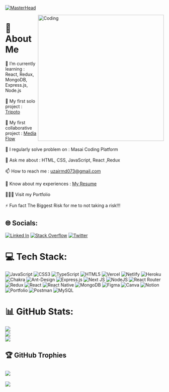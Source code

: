 [![MasterHead](https://user-images.githubusercontent.com/112754552/217060878-2d961c5e-14dd-435c-a10a-95346751ba5f.png)](https://codegrills.in)

<img align="right" alt="Coding" width="400" src="https://media.tenor.com/rePDfDWO3XoAAAAd/hacking.gif">




<!--  https://i.pinimg.com/originals/81/17/8b/81178b47a8598f0c81c4799f2cdd4057.gif -->
# <h1>💫 About Me</h1>
🌱 I’m currently learning : React, Redux, MongoDB, Express.js, Node.js<br><br>🔭 My first solo project : [Tripoto](https://tripoto-clone-two.vercel.app/)<br><br>👯 My first collaborative project : [Media Flow](https://media-flow.netlify.app/)<br><br>📝 I regularly solve problem on : Masai Coding Platform <br><br>💬 Ask me about : HTML, CSS, JavaScript, React ,Redux<br><br>📫 How to reach me : uzairmd073@gmail.com<br><br>📄 Know about my experiences : [My Resume](https://drive.google.com/file/d/1w9zO6biz20SPgIQ2KU7j8U16AfaQKnNk/view?usp=sharing)</a><br><br>👨🏻‍🎓 Visit my Portfolio<br><br>⚡ Fun fact The Biggest Risk for me to not taking a risk!!!


## 🌐 Socials:
[![Linked In](https://img.shields.io/badge/LinkedIn-%230077B5.svg?logo=linkedin&logoColor=white)](https://www.linkedin.com/in/uzair-shaikh-26827b248/) [![Stack Overflow](https://img.shields.io/badge/-Stackoverflow-FE7A16?logo=stack-overflow&logoColor=white)](https://stackoverflow.com/users/20950268/uzair) [![Twitter](https://img.shields.io/badge/Twitter-%231DA1F2.svg?logo=Twitter&logoColor=white)](https://twitter.com/@uzairshaikh0786) 

# 💻 Tech Stack:
![JavaScript](https://img.shields.io/badge/javascript-%23323330.svg?style=flat&logo=javascript&logoColor=%23F7DF1E) ![CSS3](https://img.shields.io/badge/css3-%231572B6.svg?style=flat&logo=css3&logoColor=white) ![TypeScript](https://img.shields.io/badge/typescript-%23007ACC.svg?style=flat&logo=typescript&logoColor=white) ![HTML5](https://img.shields.io/badge/html5-%23E34F26.svg?style=flat&logo=html5&logoColor=white) ![Vercel](https://img.shields.io/badge/vercel-%23000000.svg?style=flat&logo=vercel&logoColor=white) ![Netlify](https://img.shields.io/badge/netlify-%23000000.svg?style=flat&logo=netlify&logoColor=#00C7B7) ![Heroku](https://img.shields.io/badge/heroku-%23430098.svg?style=flat&logo=heroku&logoColor=white) ![Chakra](https://img.shields.io/badge/chakra-%234ED1C5.svg?style=flat&logo=chakraui&logoColor=white) ![Ant-Design](https://img.shields.io/badge/-AntDesign-%230170FE?style=flat&logo=ant-design&logoColor=white) ![Express.js](https://img.shields.io/badge/express.js-%23404d59.svg?style=flat&logo=express&logoColor=%2361DAFB) ![Next JS](https://img.shields.io/badge/Next-black?style=flat&logo=next.js&logoColor=white) ![NodeJS](https://img.shields.io/badge/node.js-6DA55F?style=flat&logo=node.js&logoColor=white) ![React Router](https://img.shields.io/badge/React_Router-CA4245?style=flat&logo=react-router&logoColor=white) ![Redux](https://img.shields.io/badge/redux-%23593d88.svg?style=flat&logo=redux&logoColor=white) ![React](https://img.shields.io/badge/react-%2320232a.svg?style=flat&logo=react&logoColor=%2361DAFB) ![React Native](https://img.shields.io/badge/react_native-%2320232a.svg?style=flat&logo=react&logoColor=%2361DAFB) ![MongoDB](https://img.shields.io/badge/MongoDB-%234ea94b.svg?style=flat&logo=mongodb&logoColor=white) 	![Figma](https://img.shields.io/badge/figma-%23F24E1E.svg?style=flat&logo=figma&logoColor=white) ![Canva](https://img.shields.io/badge/Canva-%2300C4CC.svg?style=flat&logo=Canva&logoColor=white) ![Notion](https://img.shields.io/badge/Notion-%23000000.svg?style=flat&logo=notion&logoColor=white) ![Portfolio](https://img.shields.io/badge/Portfolio-%23000000.svg?style=flat&logo=firefox&logoColor=#FF7139) ![Postman](https://img.shields.io/badge/Postman-FF6C37?style=flat&logo=postman&logoColor=white) ![MySQL](https://img.shields.io/badge/mysql-%2300f.svg?style=flat&logo=mysql&logoColor=white)
# 📊 GitHub Stats:
![](https://github-readme-stats.vercel.app/api?username=uzairshaikh123&theme=highcontrast&hide_border=false&include_all_commits=true&count_private=true)<br/>
![](https://github-readme-streak-stats.herokuapp.com/?user=uzairshaikh123&theme=highcontrast&hide_border=false)<br/>
![](https://github-readme-stats.vercel.app/api/top-langs/?username=uzairshaikh123&theme=highcontrast&hide_border=false&include_all_commits=true&count_private=true&layout=compact)

## 🏆 GitHub Trophies
![](https://github-profile-trophy.vercel.app/?username=uzairshaikh123&theme=radical&no-frame=false&no-bg=false&margin-w=4)
---
[![](https://visitcount.itsvg.in/api?id=uzairshaikh123&icon=4&color=1)](https://visitcount.itsvg.in)

<!-- Proudly created with GPRM ( https://gprm.itsvg.in ) -->
